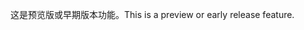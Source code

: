 <span data-ttu-id="daa9c-101">这是预览版或早期版本功能。</span><span class="sxs-lookup"><span data-stu-id="daa9c-101">This is a preview or early release feature.</span></span>